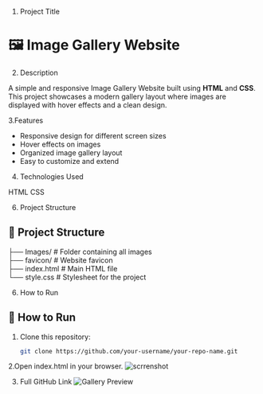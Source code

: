 1. Project Title
   
# 🖼️ Image Gallery Website

2. Description

A simple and responsive Image Gallery Website built using **HTML** and **CSS**.  
This project showcases a modern gallery layout where images are displayed with hover effects and a clean design.

3.Features

- Responsive design for different screen sizes  
- Hover effects on images  
- Organized image gallery layout  
- Easy to customize and extend

4. Technologies Used
   
HTML
CSS

6. Project Structure

## 📂 Project Structure
├── Images/           # Folder containing all images  
├── favicon/          # Website favicon  
├── index.html        # Main HTML file  
└── style.css         # Stylesheet for the project  

6. How to Run

## 🚀 How to Run
1. Clone this repository:  
   ```bash
   git clone https://github.com/your-username/your-repo-name.git

2.Open index.html in your browser.
![scrrenshot](Images/image1.jpg)





3. Full GitHub Link
![Gallery Preview](https://github.com/harshraja45/images_gallery/blob/main/Images/image1.jpg?raw=true)



